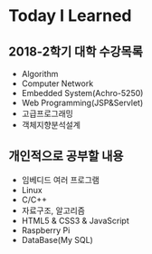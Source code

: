# Today I Learned
## 2018-2학기 대학 수강목록

* Algorithm
* Computer Network
* Embedded System(Achro-5250)
* Web Programming(JSP&Servlet)
* 고급프로그래밍
* 객체지향분석설계

## 개인적으로 공부할 내용

* 임베디드 여러 프로그램
* Linux
* C/C++
* 자료구조, 알고리즘 
* HTML5 & CSS3 & JavaScript
* Raspberry Pi
* DataBase(My SQL)
